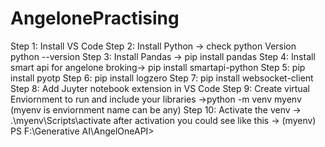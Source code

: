 # AngelonePractising
Step 1: Install VS Code
Step 2: Install Python -> check python Version python --version
Step 3: Install Pandas -> pip install pandas
Step 4: Install smart api for angelone broking-> pip install smartapi-python
Step 5: pip install pyotp
Step 6: pip install logzero
Step 7: pip install websocket-client  
Step 8: Add Juyter notebook extension in VS Code
Step 9: Create virtual Enviornment to run and include your libraries ->python -m venv myenv (myenv is enviornment name can be any)
Step 10: Activate the venv -> .\myenv\Scripts\activate after activation you could see like this -> (myenv) PS F:\Generative AI\AngelOneAPI> 


